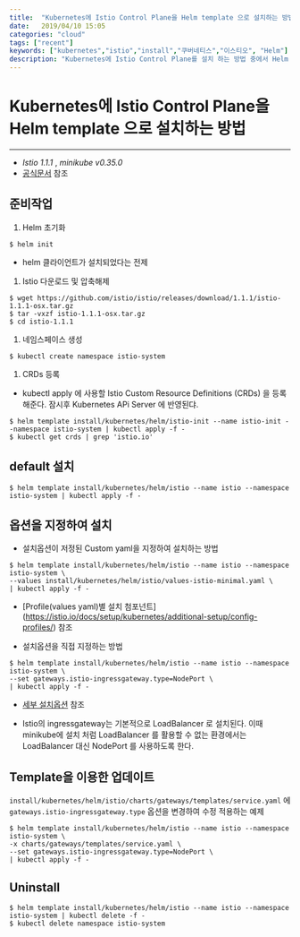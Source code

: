 ```yaml
---
title:  "Kubernetes에 Istio Control Plane을 Helm template 으로 설치하는 방법"
date:   2019/04/10 15:05
categories: "cloud"
tags: ["recent"]
keywords: ["kubernetes","istio","install","쿠버네티스","이스티오", "Helm"]
description: "Kubernetes에 Istio Control Plane를 설치 하는 방법 중에서 Helm template을 활용하여 설치하는 방법을 수행해 봅니다."
---
```


# Kubernetes에 Istio Control Plane을 Helm template 으로 설치하는 방법
---
* *Istio 1.1.1* , *minikube v0.35.0*
* [공식문서](https://istio.io/docs/setup/kubernetes/install/helm/) 참조


## 준비작업

1. Helm 초기화 
~~~
$ helm init
~~~
* helm 클라이언트가 설치되었다는 전제

1. Istio 다운로드 및 압축해제
~~~
$ wget https://github.com/istio/istio/releases/download/1.1.1/istio-1.1.1-osx.tar.gz
$ tar -vxzf istio-1.1.1-osx.tar.gz
$ cd istio-1.1.1
~~~

1. 네임스페이스 생성
~~~
$ kubectl create namespace istio-system
~~~

1. CRDs 등록
* kubectl apply 에 사용할 Istio Custom Resource Definitions (CRDs) 을 등록해준다. 잠시후 Kubernetes APi Server 에 반영된댜.
~~~
$ helm template install/kubernetes/helm/istio-init --name istio-init --namespace istio-system | kubectl apply -f -
$ kubectl get crds | grep 'istio.io'
~~~


## default 설치
~~~
$ helm template install/kubernetes/helm/istio --name istio --namespace istio-system | kubectl apply -f -
~~~

## 옵션을 지정하여 설치

* 설치옵션이 저정된 Custom yaml을 지정하여 설치하는 방법 
~~~
$ helm template install/kubernetes/helm/istio --name istio --namespace istio-system \
--values install/kubernetes/helm/istio/values-istio-minimal.yaml \
| kubectl apply -f -
~~~
* [Profile(values  yaml)별 설치 첨포넌트] (https://istio.io/docs/setup/kubernetes/additional-setup/config-profiles/) 참조


* 설치옵션을 직접 지정하는 방법 
~~~
$ helm template install/kubernetes/helm/istio --name istio --namespace istio-system \
--set gateways.istio-ingressgateway.type=NodePort \
| kubectl apply -f -
~~~

* [세부 설치옵션](https://istio.io/docs/reference/config/installation-options/) 참조

* Istio의 ingressgateway는 기본적으로  LoadBalancer 로 설치된다. 이때 minikube에 설치 처럼 LoadBalancer 를 활용할 수 없는 환경에서는 LoadBalancer 대신 NodePort 를 사용하도록 한다.


## Template을 이용한 업데이트
`install/kubernetes/helm/istio/charts/gateways/templates/service.yaml` 에 `gateways.istio-ingressgateway.type` 옵션을 변경하여 수정 적용하는 예제
~~~
$ helm template install/kubernetes/helm/istio --name istio --namespace istio-system \
-x charts/gateways/templates/service.yaml \
--set gateways.istio-ingressgateway.type=NodePort \
| kubectl apply -f -
~~~

## Uninstall

~~~
$ helm template install/kubernetes/helm/istio --name istio --namespace istio-system | kubectl delete -f -
$ kubectl delete namespace istio-system
~~~
